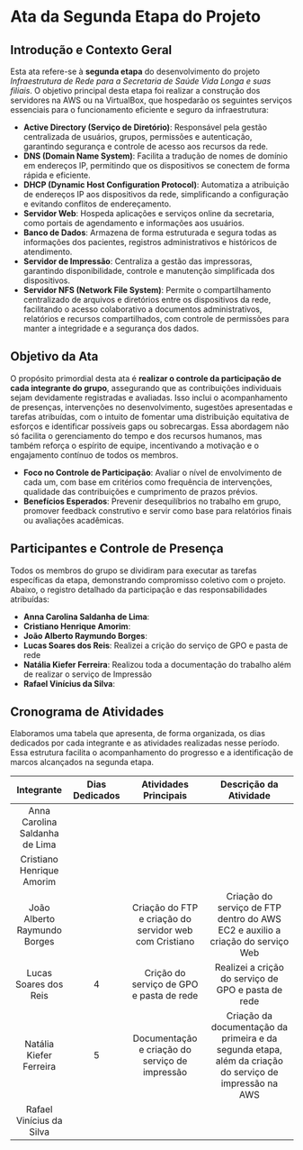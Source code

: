 # Ata da Segunda Etapa do Projeto

## Introdução e Contexto Geral
Esta ata refere-se à **segunda etapa** do desenvolvimento do projeto *Infraestrutura de Rede para a Secretaria de Saúde Vida Longa e suas filiais*. O objetivo principal desta etapa foi realizar a construção dos servidores na AWS ou na VirtualBox, que hospedarão os seguintes serviços essenciais para o funcionamento eficiente e seguro da infraestrutura:

- **Active Directory (Serviço de Diretório)**: Responsável pela gestão centralizada de usuários, grupos, permissões e autenticação, garantindo segurança e controle de acesso aos recursos da rede.
- **DNS (Domain Name System)**: Facilita a tradução de nomes de domínio em endereços IP, permitindo que os dispositivos se conectem de forma rápida e eficiente.
- **DHCP (Dynamic Host Configuration Protocol)**: Automatiza a atribuição de endereços IP aos dispositivos da rede, simplificando a configuração e evitando conflitos de endereçamento.
- **Servidor Web**: Hospeda aplicações e serviços online da secretaria, como portais de agendamento e informações aos usuários.
- **Banco de Dados**: Armazena de forma estruturada e segura todas as informações dos pacientes, registros administrativos e históricos de atendimento.
- **Servidor de Impressão**: Centraliza a gestão das impressoras, garantindo disponibilidade, controle e manutenção simplificada dos dispositivos.
- **Servidor NFS (Network File System)**: Permite o compartilhamento centralizado de arquivos e diretórios entre os dispositivos da rede, facilitando o acesso colaborativo a documentos administrativos, relatórios e recursos compartilhados, com controle de permissões para manter a integridade e a segurança dos dados.


## Objetivo da Ata
O propósito primordial desta ata é **realizar o controle da participação de cada integrante do grupo**, assegurando que as contribuições individuais sejam devidamente registradas e avaliadas. Isso inclui o acompanhamento de presenças, intervenções no desenvolvimento, sugestões apresentadas e tarefas atribuídas, com o intuito de fomentar uma distribuição equitativa de esforços e identificar possíveis gaps ou sobrecargas. Essa abordagem não só facilita o gerenciamento do tempo e dos recursos humanos, mas também reforça o espírito de equipe, incentivando a motivação e o engajamento contínuo de todos os membros.

- **Foco no Controle de Participação**: Avaliar o nível de envolvimento de cada um, com base em critérios como frequência de intervenções, qualidade das contribuições e cumprimento de prazos prévios.
- **Benefícios Esperados**: Prevenir desequilíbrios no trabalho em grupo, promover feedback construtivo e servir como base para relatórios finais ou avaliações acadêmicas.

## Participantes e Controle de Presença
Todos os membros do grupo se dividiram para executar as tarefas específicas da etapa, demonstrando compromisso coletivo com o projeto. Abaixo, o registro detalhado da participação e das responsabilidades atribuídas:

- **Anna Carolina Saldanha de Lima**: 
- **Cristiano Henrique Amorim**: 
- **João Alberto Raymundo Borges**: 
- **Lucas Soares dos Reis**: Realizei a crição do serviço de GPO e pasta de rede
- **Natália Kiefer Ferreira**: Realizou toda a documentação do trabalho além de realizar o serviço de Impressão
- **Rafael Vinícius da Silva**: 

## Cronograma de Atividades
Elaboramos uma tabela que apresenta, de forma organizada, os dias dedicados por cada integrante e as atividades realizadas nesse período. Essa estrutura facilita o acompanhamento do progresso e a identificação de marcos alcançados na segunda etapa.

| Integrante                  | Dias Dedicados | Atividades Principais          | Descrição da Atividade                                                                 |
|:----------------------------:|:---------------:|:-------------------------------:|:----------------------------------------------------------------------------------------:|
| Anna Carolina Saldanha de Lima |      |  |     |
| Cristiano Henrique Amorim   |       |  |        |
| João Alberto Raymundo Borges|       | Criação do FTP e criação do servidor web com Cristiano     | Criação do serviço de FTP dentro do AWS EC2 e auxilio a criação do serviço Web |
| Lucas Soares dos Reis       | 4     | Crição do serviço de GPO e pasta de rede | Realizei a crição do serviço de GPO e pasta de rede |
| Natália Kiefer Ferreira     | 5     | Documentação e criação do serviço de impressão  | Criação da documentação da primeira e da segunda etapa, além da criação do serviço de impressão na AWS|
| Rafael Vinícius da Silva    |       |  |                 |
